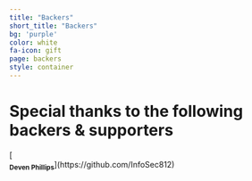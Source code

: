 ```yaml
---
title: "Backers"
short_title: "Backers"
bg: 'purple'
color: white
fa-icon: gift
page: backers
style: container
---
```


# Special thanks to the following backers &amp; supporters

<div class="d-flex flex-row flex-wrap justify-content-center align-items-start center">
  <!-- do not change/fix the HTML indentation - it messes up the markdown rendering -->

<div markdown="1">
[<img class="lzy_img" data-src="https://avatars.githubusercontent.com/u/99691?v=4" width="100px;"/><br /><sub><b>Deven Phillips</b></sub>](https://github.com/InfoSec812)
</div>

</div>
